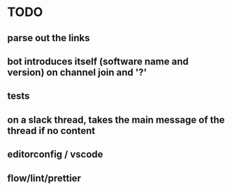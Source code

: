 # TODO

## parse out the links

## bot introduces itself (software name and version) on channel join and '?'

## tests

## on a slack thread, takes the main message of the thread if no content

## editorconfig / vscode

## flow/lint/prettier
